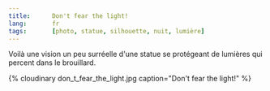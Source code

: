 ```yaml
---
title:      Don't fear the light!
lang:       fr
tags:       [photo, statue, silhouette, nuit, lumière]
---
```


Voilà une vision un peu surréelle d'une statue se protégeant de lumières qui percent dans le brouillard.

{% cloudinary don_t_fear_the_light.jpg caption="Don't fear the light!" %}
